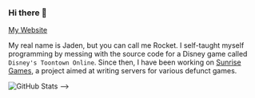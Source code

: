 ### Hi there 👋
[My Website](https://sunrise.games)

My real name is Jaden, but you can call me Rocket.
I self-taught myself programming by messing with the source code for a Disney game called `Disney's Toontown Online`.
Since then, I have been working on [Sunrise Games](https://sunrise.games), a project aimed at writing servers for various defunct games.

<!-- Credit: https://github.com/anuraghazra/github-readme-stats -->
![GitHub Stats](https://github-readme-stats.vercel.app/api?username=rocketprogrammer&count_private=true&show_icons=true&theme=dracula)
-->
